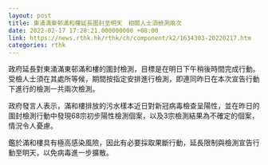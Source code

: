 ```yaml
---
layout: post
title: 東涌滿東邨滿和樓延長圍封至明天　相關人士須檢測兩次
date: 2022-02-17 17:28:21.000000000 +08:00
link: https://news.rthk.hk/rthk/ch/component/k2/1634303-20220217.htm
categories: rthk
---
```


政府延長對東涌滿東邨滿和樓的圍封檢測，目標是在明日下午稍後時間完成行動。受檢人士須在其處所等候，期間按指定安排進行檢測，即連同昨日在本次宣告行動下進行的檢測一共兩次檢測。

政府發言人表示，滿和樓排放的污水樣本近日對新冠病毒檢查呈陽性，並在昨日的圍封檢測行動中發現68宗初步陽性檢測個案，以及3宗檢測結果為不確定的個案，情況令人憂慮。

鑑於滿和樓具有極高感染風險，因此有必要採取果斷行動，延長限制與檢測宣告行動至明天，以免病毒進一步擴散。
